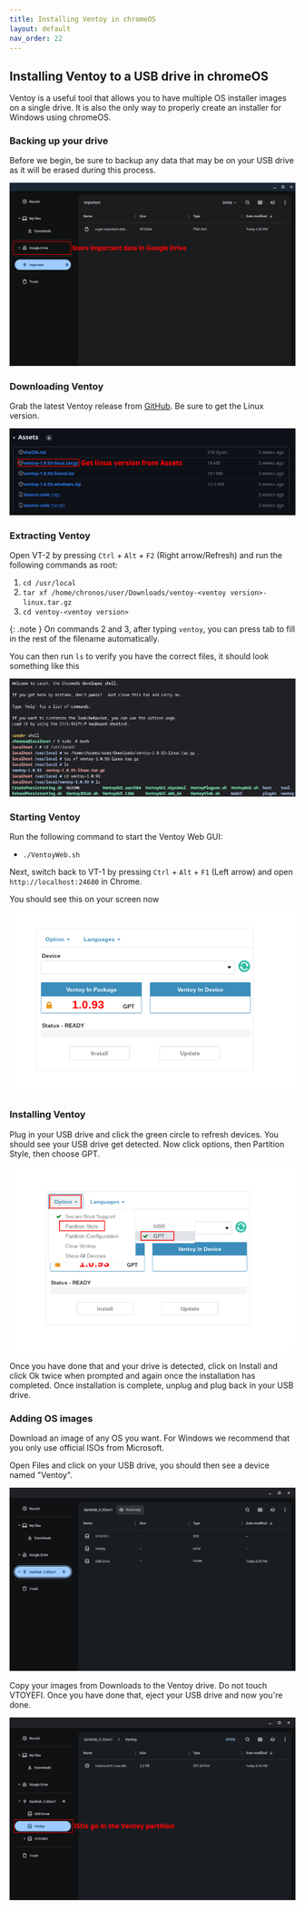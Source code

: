 ```yaml
---
title: Installing Ventoy in chromeOS
layout: default
nav_order: 22
---
```



## Installing Ventoy to a USB drive in chromeOS
Ventoy is a useful tool that allows you to have multiple OS installer images on a single drive. It is also the only way to properly create an installer for Windows using chromeOS.

### Backing up your drive
Before we begin, be sure to backup any data that may be on your USB drive as it will be erased during this process.

<img src="https://raw.githubusercontent.com/chrultrabook/docs/main/assets/ventoy/backup.png">

### Downloading Ventoy
Grab the latest Ventoy release from [GitHub](https://github.com/ventoy/Ventoy/releases). Be sure to get the Linux version.

<img src="https://raw.githubusercontent.com/chrultrabook/docs/main/assets/ventoy/download.png">

### Extracting Ventoy
Open VT-2 by pressing `Ctrl` + `Alt` + `F2` (Right arrow/Refresh) and run the following commands as root:

1. `cd /usr/local`
2. `tar xf /home/chronos/user/Downloads/ventoy-<ventoy version>-linux.tar.gz`
3. `cd ventoy-<ventoy version>`

{: .note }
On commands 2 and 3, after typing `ventoy`, you can press tab to fill in the rest of the filename automatically.

You can then run `ls` to verify you have the correct files, it should look something like this

<img src="https://raw.githubusercontent.com/chrultrabook/docs/main/assets/ventoy/extract.png">

### Starting Ventoy
Run the following command to start the Ventoy Web GUI:
* `./VentoyWeb.sh`

Next, switch back to VT-1 by pressing `Ctrl` + `Alt` + `F1` (Left arrow) and open `http://localhost:24680` in Chrome.

You should see this on your screen now

<img src="https://raw.githubusercontent.com/chrultrabook/docs/main/assets/ventoy/ventoy.png">

### Installing Ventoy
Plug in your USB drive and click the green circle to refresh devices. You should see your USB drive get detected. Now click options, then Partition Style, then choose GPT.

<img src="https://raw.githubusercontent.com/chrultrabook/docs/main/assets/ventoy/gpt.png">

Once you have done that and your drive is detected, click on Install and click Ok twice when prompted and again once the installation has completed. Once installation is complete, unplug and plug back in your USB drive.

### Adding OS images
Download an image of any OS you want. For Windows we recommend that you only use official ISOs from Microsoft.

Open Files and click on your USB drive, you should then see a device named "Ventoy".

<img src="https://raw.githubusercontent.com/chrultrabook/docs/main/assets/ventoy/ventoy-drive.png">

Copy your images from Downloads to the Ventoy drive. Do not touch VTOYEFI. Once you have done that, eject your USB drive and now you're done.

<img src="https://raw.githubusercontent.com/chrultrabook/docs/main/assets/ventoy/isos.png">
